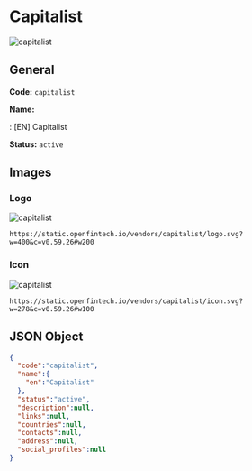 
# Capitalist 
![capitalist](https://static.openfintech.io/vendors/capitalist/logo.svg?w=400&c=v0.59.26#w200)  

## General 
 
**Code:** `capitalist` 
 
**Name:** 
 
:	[EN] Capitalist 
 
**Status:** `active` 
 

## Images 

### Logo 
 
![capitalist](https://static.openfintech.io/vendors/capitalist/logo.svg?w=400&c=v0.59.26#w200)  

```
https://static.openfintech.io/vendors/capitalist/logo.svg?w=400&c=v0.59.26#w200
```  

### Icon 
 
![capitalist](https://static.openfintech.io/vendors/capitalist/icon.svg?w=278&c=v0.59.26#w100)  

```
https://static.openfintech.io/vendors/capitalist/icon.svg?w=278&c=v0.59.26#w100
```  

## JSON Object 

```json
{
  "code":"capitalist",
  "name":{
    "en":"Capitalist"
  },
  "status":"active",
  "description":null,
  "links":null,
  "countries":null,
  "contacts":null,
  "address":null,
  "social_profiles":null
}
```  
